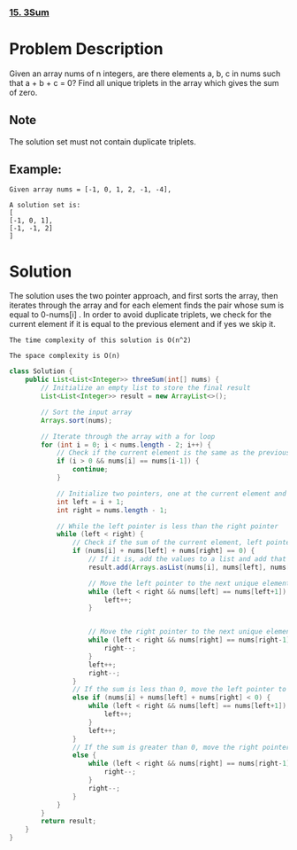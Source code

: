 ### [15. 3Sum](https://leetcode.com/problems/3sum/description/)

# Problem Description
Given an array nums of n integers, are there elements a, b, c in nums such that a + b + c = 0? Find all unique triplets in the array which gives the sum of zero.

## Note
The solution set must not contain duplicate triplets.


## Example:

```agsl
Given array nums = [-1, 0, 1, 2, -1, -4],

A solution set is:
[
[-1, 0, 1],
[-1, -1, 2]
]

```

# Solution
The solution uses the two pointer approach, and first sorts the array, then iterates through the array and for each element finds the pair whose sum is equal to 0-nums[i] . In order to avoid duplicate triplets, we check for the current element if it is equal to the previous element and if yes we skip it.


`The time complexity of this solution is O(n^2)`

`The space complexity is O(n)`

```java
class Solution {
    public List<List<Integer>> threeSum(int[] nums) {
        // Initialize an empty list to store the final result
        List<List<Integer>> result = new ArrayList<>();

        // Sort the input array
        Arrays.sort(nums);

        // Iterate through the array with a for loop
        for (int i = 0; i < nums.length - 2; i++) {
            // Check if the current element is the same as the previous one, skip if true
            if (i > 0 && nums[i] == nums[i-1]) {
                continue;
            }

            // Initialize two pointers, one at the current element and one at the end of the array
            int left = i + 1;
            int right = nums.length - 1;

            // While the left pointer is less than the right pointer
            while (left < right) {
                // Check if the sum of the current element, left pointer, and right pointer is 0
                if (nums[i] + nums[left] + nums[right] == 0) {
                    // If it is, add the values to a list and add that list to the final result
                    result.add(Arrays.asList(nums[i], nums[left], nums[right]));

                    // Move the left pointer to the next unique element
                    while (left < right && nums[left] == nums[left+1]) {
                        left++;
                    }


                    // Move the right pointer to the next unique element
                    while (left < right && nums[right] == nums[right-1]) {
                        right--;
                    }
                    left++;
                    right--;
                }
                // If the sum is less than 0, move the left pointer to the next unique element
                else if (nums[i] + nums[left] + nums[right] < 0) {
                    while (left < right && nums[left] == nums[left+1]) {
                        left++;
                    }
                    left++;
                }
                // If the sum is greater than 0, move the right pointer to the next unique element
                else {
                    while (left < right && nums[right] == nums[right-1]) {
                        right--;
                    }
                    right--;
                }
            }
        }
        return result;
    }
}

```